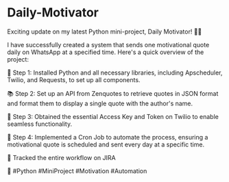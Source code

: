 # Daily-Motivator
Exciting update on my latest Python mini-project, Daily Motivator! 🐍🚀

I have successfully created a system that sends one motivational quote daily on WhatsApp at a specified time. Here's a quick overview of the project:

🔧 Step 1: Installed Python and all necessary libraries, including Apscheduler, Twilio, and Requests, to set up all components.

📚 Step 2: Set up an API from Zenquotes to retrieve quotes in JSON format and format them to display a single quote with the author's name.

🔑 Step 3: Obtained the essential Access Key and Token on Twilio to enable seamless functionality.

🔄 Step 4: Implemented a Cron Job to automate the process, ensuring a motivational quote is scheduled and sent every day at a specific time.

🎯 Tracked the entire workflow on JIRA 

🌟 #Python #MiniProject #Motivation #Automation
